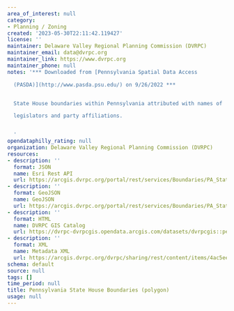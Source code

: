 ```yaml
---
area_of_interest: null
category:
- Planning / Zoning
created: '2023-05-30T22:11:42.119427'
license: ''
maintainer: Delaware Valley Regional Planning Commission (DVRPC)
maintainer_email: data@dvrpc.org
maintainer_link: https://www.dvrpc.org
maintainer_phone: null
notes: '*** Downloaded from [Pennsylvania Spatial Data Access

  (PASDA)](http://www.pasda.psu.edu/) on 9/26/2022 ***


  State House boundaries within Pennsylvania attributed with names of

  legislators and party affiliations.


  '
opendataphilly_rating: null
organization: Delaware Valley Regional Planning Commission (DVRPC)
resources:
- description: ''
  format: JSON
  name: Esri Rest API
  url: https://arcgis.dvrpc.org/portal/rest/services/Boundaries/PA_State_House/FeatureServer/0
- description: ''
  format: GeoJSON
  name: GeoJSON
  url: https://arcgis.dvrpc.org/portal/rest/services/Boundaries/PA_State_House/FeatureServer/0/query?where=1=1&outsr=4326&outfields=*&f=geojson
- description: ''
  format: HTML
  name: DVRPC GIS Catalog
  url: https://dvrpc-dvrpcgis.opendata.arcgis.com/datasets/dvrpcgis::pennsylvania-state-house-boundaries-polygon
- description: ''
  format: XML
  name: Metadata XML
  url: https://arcgis.dvrpc.org/dvrpc/sharing/rest/content/items/4ac5ee145da74492a95a473d262c9d9f/info/metadata/metadata.xml?format=default
schema: default
source: null
tags: []
time_period: null
title: Pennsylvania State House Boundaries (polygon)
usage: null
---
```

